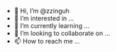- 👋 Hi, I’m @zzinguh
- 👀 I’m interested in ...
- 🌱 I’m currently learning ...
- 💞️ I’m looking to collaborate on ...
- 📫 How to reach me ...

<!---
zzinguh/zzinguh is a ✨ special ✨ repository because its `README.md` (this file) appears on your GitHub profile.
You can click the Preview link to take a look at your changes.
--->
